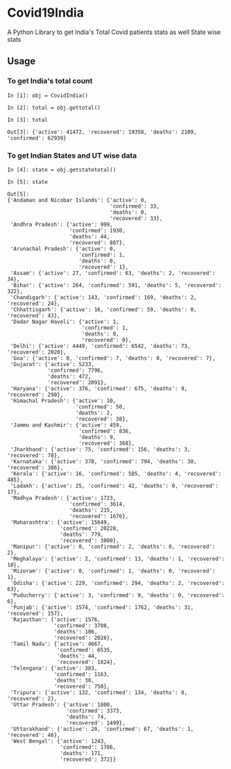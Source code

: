 # Covid19India
A Python Library to get India's Total Covid patients stats as well State wise stats


## Usage

### To get India's total count

	In [1]: obj = CovidIndia()                                                                                                                                                                                  

	In [2]: total = obj.gettotal()                                                                                                                                                                              

	In [3]: total
	
	Out[3]: {'active': 41472, 'recovered': 19358, 'deaths': 2109, 'confirmed': 62939}

### To get Indian States and UT wise data

	In [4]: state = obj.getstatetotal()                                                                                                                                                                         

	In [5]: state
	
	Out[5]: 
	{'Andaman and Nicobar Islands': {'active': 0,
									 'confirmed': 33,
									 'deaths': 0,
									 'recovered': 33},
	 'Andhra Pradesh': {'active': 999,
						'confirmed': 1930,
						'deaths': 44,
						'recovered': 887},
	 'Arunachal Pradesh': {'active': 0,
						   'confirmed': 1,
						   'deaths': 0,
						   'recovered': 1},
	 'Assam': {'active': 27, 'confirmed': 63, 'deaths': 2, 'recovered': 34},
	 'Bihar': {'active': 264, 'confirmed': 591, 'deaths': 5, 'recovered': 322},
	 'Chandigarh': {'active': 143, 'confirmed': 169, 'deaths': 2, 'recovered': 24},
	 'Chhattisgarh': {'active': 16, 'confirmed': 59, 'deaths': 0, 'recovered': 43},
	 'Dadar Nagar Haveli': {'active': 1,
							'confirmed': 1,
							'deaths': 0,
							'recovered': 0},
	 'Delhi': {'active': 4449, 'confirmed': 6542, 'deaths': 73, 'recovered': 2020},
	 'Goa': {'active': 0, 'confirmed': 7, 'deaths': 0, 'recovered': 7},
	 'Gujarat': {'active': 5233,
				 'confirmed': 7796,
				 'deaths': 472,
				 'recovered': 2091},
	 'Haryana': {'active': 376, 'confirmed': 675, 'deaths': 9, 'recovered': 290},
	 'Himachal Pradesh': {'active': 10,
						  'confirmed': 50,
						  'deaths': 2,
						  'recovered': 38},
	 'Jammu and Kashmir': {'active': 459,
						   'confirmed': 836,
						   'deaths': 9,
						   'recovered': 368},
	 'Jharkhand': {'active': 75, 'confirmed': 156, 'deaths': 3, 'recovered': 78},
	 'Karnataka': {'active': 378, 'confirmed': 794, 'deaths': 30, 'recovered': 386},
	 'Kerala': {'active': 16, 'confirmed': 505, 'deaths': 4, 'recovered': 485},
	 'Ladakh': {'active': 25, 'confirmed': 42, 'deaths': 0, 'recovered': 17},
	 'Madhya Pradesh': {'active': 1723,
						'confirmed': 3614,
						'deaths': 215,
						'recovered': 1676},
	 'Maharashtra': {'active': 15649,
					 'confirmed': 20228,
					 'deaths': 779,
					 'recovered': 3800},
	 'Manipur': {'active': 0, 'confirmed': 2, 'deaths': 0, 'recovered': 2},
	 'Meghalaya': {'active': 2, 'confirmed': 13, 'deaths': 1, 'recovered': 10},
	 'Mizoram': {'active': 0, 'confirmed': 1, 'deaths': 0, 'recovered': 1},
	 'Odisha': {'active': 229, 'confirmed': 294, 'deaths': 2, 'recovered': 63},
	 'Puducherry': {'active': 3, 'confirmed': 9, 'deaths': 0, 'recovered': 6},
	 'Punjab': {'active': 1574, 'confirmed': 1762, 'deaths': 31, 'recovered': 157},
	 'Rajasthan': {'active': 1576,
				   'confirmed': 3708,
				   'deaths': 106,
				   'recovered': 2026},
	 'Tamil Nadu': {'active': 4667,
					'confirmed': 6535,
					'deaths': 44,
					'recovered': 1824},
	 'Telengana': {'active': 383,
				   'confirmed': 1163,
				   'deaths': 30,
				   'recovered': 750},
	 'Tripura': {'active': 132, 'confirmed': 134, 'deaths': 0, 'recovered': 2},
	 'Uttar Pradesh': {'active': 1800,
					   'confirmed': 3373,
					   'deaths': 74,
					   'recovered': 1499},
	 'Uttarakhand': {'active': 20, 'confirmed': 67, 'deaths': 1, 'recovered': 46},
	 'West Bengal': {'active': 1243,
					 'confirmed': 1786,
					 'deaths': 171,
					 'recovered': 372}}

